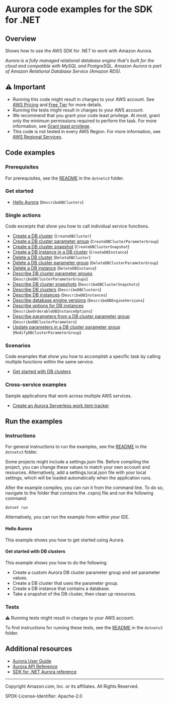 <!--Generated by WRITEME on 2023-09-12 00:35:17.493222 (UTC)-->
# Aurora code examples for the SDK for .NET

## Overview

Shows how to use the AWS SDK for .NET to work with Amazon Aurora.

<!--custom.overview.start-->
<!--custom.overview.end-->

*Aurora is a fully managed relational database engine that's built for the cloud and compatible with MySQL and PostgreSQL. Amazon Aurora is part of Amazon Relational Database Service (Amazon RDS).*

## ⚠ Important

* Running this code might result in charges to your AWS account. See [AWS Pricing](https://aws.amazon.com/pricing/?aws-products-pricing.sort-by=item.additionalFields.productNameLowercase&aws-products-pricing.sort-order=asc&awsf.Free%20Tier%20Type=*all&awsf.tech-category=*all) and [Free Tier](https://aws.amazon.com/free/?all-free-tier.sort-by=item.additionalFields.SortRank&all-free-tier.sort-order=asc&awsf.Free%20Tier%20Types=*all&awsf.Free%20Tier%20Categories=*all) for more details.
* Running the tests might result in charges to your AWS account.
* We recommend that you grant your code least privilege. At most, grant only the minimum permissions required to perform the task. For more information, see [Grant least privilege](https://docs.aws.amazon.com/IAM/latest/UserGuide/best-practices.html#grant-least-privilege).
* This code is not tested in every AWS Region. For more information, see [AWS Regional Services](https://aws.amazon.com/about-aws/global-infrastructure/regional-product-services).

<!--custom.important.start-->
<!--custom.important.end-->

## Code examples

### Prerequisites

For prerequisites, see the [README](../README.md#Prerequisites) in the `dotnetv3` folder.


<!--custom.prerequisites.start-->
<!--custom.prerequisites.end-->


### Get started

* [Hello Aurora](Actions/HelloAurora.cs#L4) (`DescribeDBClusters`)

### Single actions

Code excerpts that show you how to call individual service functions.

* [Create a DB cluster](Actions/AuroraWrapper.cs#L199) (`CreateDBCluster`)
* [Create a DB cluster parameter group](Actions/AuroraWrapper.cs#L41) (`CreateDBClusterParameterGroup`)
* [Create a DB cluster snapshot](Actions/AuroraWrapper.cs#L320) (`CreateDBClusterSnapshot`)
* [Create a DB instance in a DB cluster](Actions/AuroraWrapper.cs#L286) (`CreateDBInstance`)
* [Delete a DB cluster](Actions/AuroraWrapper.cs#L367) (`DeleteDBCluster`)
* [Delete a DB cluster parameter group](Actions/AuroraWrapper.cs#L181) (`DeleteDBClusterParameterGroup`)
* [Delete a DB instance](Actions/AuroraWrapper.cs#L386) (`DeleteDBInstance`)
* [Describe DB cluster parameter groups](Actions/AuroraWrapper.cs#L98) (`DescribeDBClusterParameterGroups`)
* [Describe DB cluster snapshots](Actions/AuroraWrapper.cs#L340) (`DescribeDBClusterSnapshots`)
* [Describe DB clusters](Actions/AuroraWrapper.cs#L259) (`DescribeDBClusters`)
* [Describe DB instances](Actions/AuroraWrapper.cs#L236) (`DescribeDBInstances`)
* [Describe database engine versions](Actions/AuroraWrapper.cs#L21) (`DescribeDBEngineVersions`)
* [Describe options for DB instances](Actions/AuroraWrapper.cs#L154) (`DescribeOrderableDBInstanceOptions`)
* [Describe parameters from a DB cluster parameter group](Actions/AuroraWrapper.cs#L66) (`DescribeDBClusterParameters`)
* [Update parameters in a DB cluster parameter group](Actions/AuroraWrapper.cs#L115) (`ModifyDBClusterParameterGroup`)

### Scenarios

Code examples that show you how to accomplish a specific task by calling multiple
functions within the same service.

* [Get started with DB clusters](Scenarios/AuroraScenario.cs)

### Cross-service examples

Sample applications that work across multiple AWS services.

* [Create an Aurora Serverless work item tracker](../cross_service/AuroraItemTracker)

## Run the examples

### Instructions


For general instructions to run the examples, see the
[README](../README.md#building-and-running-the-code-examples) in the `dotnetv3` folder.

Some projects might include a settings.json file. Before compiling the project,
you can change these values to match your own account and resources. Alternatively,
add a settings.local.json file with your local settings, which will be loaded automatically
when the application runs.

After the example compiles, you can run it from the command line. To do so, navigate to
the folder that contains the .csproj file and run the following command:

```
dotnet run
```

Alternatively, you can run the example from within your IDE.

<!--custom.instructions.start-->
<!--custom.instructions.end-->

#### Hello Aurora

This example shows you how to get started using Aurora.



#### Get started with DB clusters

This example shows you how to do the following:

* Create a custom Aurora DB cluster parameter group and set parameter values.
* Create a DB cluster that uses the parameter group.
* Create a DB instance that contains a database.
* Take a snapshot of the DB cluster, then clean up resources.

<!--custom.scenario_prereqs.aurora_Scenario_GetStartedClusters.start-->
<!--custom.scenario_prereqs.aurora_Scenario_GetStartedClusters.end-->


<!--custom.scenarios.aurora_Scenario_GetStartedClusters.start-->
<!--custom.scenarios.aurora_Scenario_GetStartedClusters.end-->

### Tests

⚠ Running tests might result in charges to your AWS account.


To find instructions for running these tests, see the [README](../README.md#Tests)
in the `dotnetv3` folder.



<!--custom.tests.start-->
<!--custom.tests.end-->

## Additional resources

* [Aurora User Guide](https://docs.aws.amazon.com/AmazonRDS/latest/AuroraUserGuide/CHAP_AuroraOverview.html)
* [Aurora API Reference](https://docs.aws.amazon.com/AmazonRDS/latest/APIReference/Welcome.html)
* [SDK for .NET Aurora reference](https://docs.aws.amazon.com/sdkfornet/v3/apidocs/items/RDS/NRDS.html)

<!--custom.resources.start-->
<!--custom.resources.end-->

---

Copyright Amazon.com, Inc. or its affiliates. All Rights Reserved.

SPDX-License-Identifier: Apache-2.0